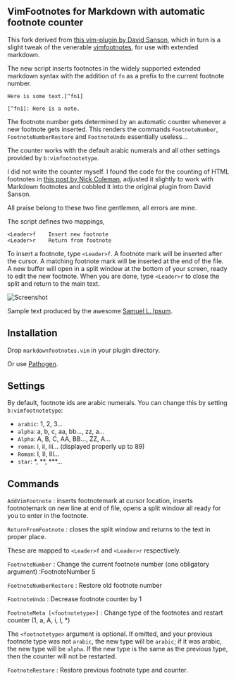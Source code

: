 ## VimFootnotes for Markdown with automatic footnote counter

This fork derived from [this vim-plugin by David Sanson][1], which in turn is
a slight tweak of the venerable [vimfootnotes][2], for use with extended
markdown.

The new script inserts footnotes in the widely supported extended markdown
syntax with the addition of `fn` as a prefix to the current footnote number.

~~~
Here is some text.[^fn1]

[^fn1]: Here is a note.
~~~

The footnote number gets determined by an automatic counter whenever a new
footnote gets inserted. This renders the commands `FootnoteNumber`,
`FootnoteNumberRestore` and `FootnoteUndo` essentially useless...

The counter works with the default arabic numerals and all other settings
provided by `b:vimfootnotetype`.

I did not write the counter myself. I found the code for the counting of HTML
footnotes in [this post by Nick Coleman][3], adjusted it slightly to work with
Markdown footnotes and cobbled it into the original plugin from David Sanson.

All praise belong to these two fine gentlemen, all errors are mine.

The script defines two mappings, 

~~~
<Leader>f    Insert new footnote 
<Leader>r    Return from footnote
~~~

To insert a footnote, type `<Leader>f`. A footnote mark will be inserted
after the cursor. A matching footnote mark will be inserted at the end
of the file. A new buffer will open in a split window at the bottom of
your screen, ready to edit the new footnote. When you are done, type
`<Leader>r` to close the split and return to the main text.

![Screenshot][4]

Sample text produced by the awesome [Samuel L. Ipsum][5].


## Installation

Drop `markdownfootnotes.vim` in your plugin directory. 

Or use [Pathogen][6].

## Settings

By default, footnote ids are arabic numerals. You can change this by
setting `b:vimfootnotetype`:

+	`arabic`: 1, 2, 3...
+	`alpha`:  a, b, c, aa, bb..., zz, a...
+   `Alpha`:  A, B, C, AA, BB..., ZZ, A...
+   `roman`:  i, ii, iii... (displayed properly up to 89)
+   `Roman`:  I, II, III... 
+   `star`:   \*, \*\*, \*\*\*...	

## Commands

`AddVimFootnote`
 :  inserts footnotemark at cursor location, inserts footnotemark on new 
    line at end of file, opens a split window all ready for you to enter in
    the footnote.

`ReturnFromFootnote`
 :  closes the split window and returns to the text in proper place. 

These are mapped to `<Leader>f` and `<Leader>r` respectively.

`FootnoteNumber`
 :  Change the current footnote number (one obligatory argument)
    :FootnoteNumber 5	

`FootnoteNumberRestore`
 :  Restore old footnote number  

`FootnoteUndo`
 :  Decrease footnote counter by 1

`FootnoteMeta [<footnotetype>]`
 :  Change type of the footnotes and restart counter (1, a, A, i, I, *)
 
The `<footnotetype>` argument is optional. If omitted, and your previous
footnote type was not `arabic`, the new type will be `arabic`; if it was
arabic, the new type will be `alpha`. If the new type is the same as the
previous type, then the counter will not be restarted.


`FootnoteRestore`
  : Restore previous footnote type and counter.


[1]: https://github.com/vim-pandoc/vim-markdownfootnotes/
[2]: http://www.vim.org/scripts/script.php?script_id=431
[3]: http://www.nickcoleman.org/blog/index.cgi?post=footnotevim%21201102211201%21programming
[4]: https://raw.github.com/vim-pandoc/vim-markdownfootnotes/master/footnotes.png
[5]: http://slipsum.com/
[6]: https://github.com/tpope/vim-pathogen

